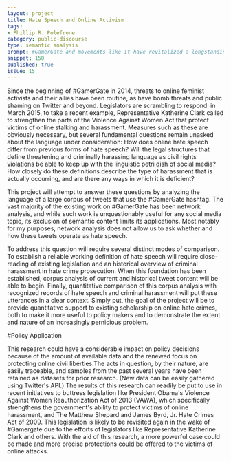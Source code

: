 ```yaml
---
layout: project
title: Hate Speech and Online Activism 
tags:
- Phillip R. Polefrone
category: public-discourse
type: semantic analysis 
prompt: #GamerGate and movements like it have revitalized a longstanding debate on the limits of the "free-speech" argument when discussing hate speech. Combining theoretical, historical, and legal research with a quantitative semantic analysis of tweets using the #GamerGate hashtag will put recent events in context. It will also begin to answer the question: How does hate speech operate online? Where do tweets like those of #GamerGate fit in the current legal definitions of hate speech? And, crucially, how can an understanding of this evolving language be used to protect online activists?
snippet: 150
published: true
issue: 15
---
```


Since the beginning of #GamerGate in 2014, threats to online feminist activists
and their allies have been routine, as have bomb threats and public shaming on
Twitter and beyond. Legislators are scrambling to respond: in March 2015, to
take a recent example, Representative Katherine Clark called to strengthen the
parts of the Violence Against Women Act that protect victims of online stalking
and harassment. Measures such as these are obviously necessary, but several
fundamental questions remain unasked about the language under consideration:
How does online hate speech differ from previous forms of hate speech? Will the
legal structures that define threatening and criminally harassing language as
civil rights violations be able to keep up with the linguistic petri dish of
social media? How closely do these definitions describe the type of harassment
that is actually occurring, and are there any ways in which it is deficient? 

This project will attempt to answer these questions by analyzing the language
of a large corpus of tweets that use the #GamerGate hashtag. The vast majority
of the existing work on #GamerGate has been network analysis, and while such
work is unquestionably useful for any social media topic, its exclusion of
semantic content limits its applications. Most notably for my purposes, network
analysis does not allow us to ask whether and how these tweets operate as hate
speech. 

To address this question will require several distinct modes of comparison. To
establish a reliable working definition of hate speech will require
close-reading of existing legislation and an historical overview of criminal
harassment in hate crime prosecution. When this foundation has been
established, corpus analysis of current and historical tweet content will be
able to begin. Finally, quantitative comparison of this corpus analysis with
recognized records of hate speech and criminal harassment will put these
utterances in a clear context. Simply put, the goal of the project will be to
provide quantitative support to existing scholarship on online hate crimes,
both to make it more useful to policy makers and to demonstrate the extent and
nature of an increasingly pernicious problem. 

#Policy Application 

This research could have a considerable impact on policy decisions because of
the amount of available data and the renewed focus on protecting online civil
liberties.The acts in question, by their nature, are easily traceable, and
samples from the past several years have been retained as datasets for prior
research. (New data can be easily gathered using Twitter's API.) The results of
this research can readily be put to use in recent initiatives to buttress
legislation like President Obama's Violence Against Women Reauthorization Act
of 2013 (VAWA), which specifically strengthens the government's ability to
protect victims of online harassment, and The Matthew Shepard and James Byrd,
Jr. Hate Crimes Act of 2009. This legislation is likely to be revisited again
in the wake of #Gamergate due to the efforts of legislators like Representative
Katherine Clark and others. With the aid of this research, a more powerful case
could be made and more precise protections could be offered to the victims of
online attacks.
